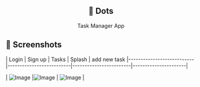 


 <h2 align="center">📱 Dots</h2>
<p align="center">
 Task Manager App 
</p>


## 📸 Screenshots

| Login              | Sign up            | Tasks           | Splash           | add new task
       |---------------------------|--------------------------|------------------------|----------------------|

|
![Image](https://github.com/user-attachments/assets/73d28067-6c4d-4394-a78a-47277047a9ff) |![Image](https://github.com/user-attachments/assets/89b06103-7aac-4d54-82e5-db432ba5502b) | ![Image](https://github.com/user-attachments/assets/17444358-2b11-4b77-96ca-358d3bcca3c9) |









 
